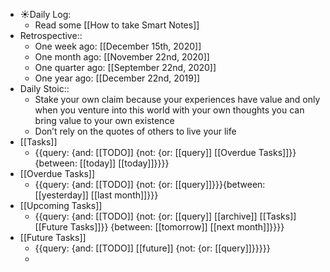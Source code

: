 - ☀️Daily Log:
    - Read some [[How to take Smart Notes]]
- Retrospective::
    - One week ago: [[December 15th, 2020]]
    - One month ago: [[November 22nd, 2020]]
    - One quarter ago: [[September 22nd, 2020]]
    - One year ago: [[December 22nd, 2019]]
- Daily Stoic::
    - Stake your own claim because your experiences have value and only when you venture into this world with your own thoughts you can bring value to your own existence
    - Don’t rely on the quotes of others to live your life
- [[Tasks]]
    - {{query: {and: [[TODO]] {not: {or: [[query]] [[Overdue Tasks]]}} {between: [[today]] [[today]]}}}}
- [[Overdue Tasks]]
    - {{query: {and: [[TODO]] {not: {or: [[query]]}}}{between: [[yesterday]] [[last month]]}}}
- [[Upcoming Tasks]]
    - {{query: {and: [[TODO]] {not: {or: [[query]] [[archive]] [[Tasks]] [[Future Tasks]]}} {between: [[tomorrow]] [[next month]]}}}}
- [[Future Tasks]]
    - {{query: {and: [[TODO]] [[future]] {not: {or: [[query]]}}}}}
    - 
